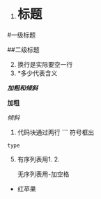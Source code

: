 1. # 标题
#一级标题

##二级标题

2. 换行是实际要空一行
3. *多少代表含义

***加粗和倾斜***

**加粗**

*倾斜*
1. 代码块通过两行 ``` 符号框出
```
type
```
5. 有序列表用1. 2. 

   无序列表用-加空格

- 红苹果
